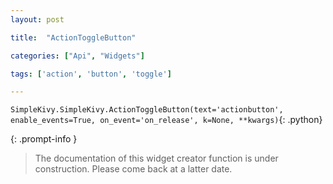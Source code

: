 ```yaml
---
layout: post

title:  "ActionToggleButton"

categories: ["Api", "Widgets"]

tags: ['action', 'button', 'toggle']

---
```

`SimpleKivy.SimpleKivy.ActionToggleButton(text='actionbutton', enable_events=True, on_event='on_release', k=None, **kwargs)`{: .python}


{: .prompt-info }

> The documentation of this widget creator function is under construction. Please come back at a latter date.
